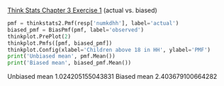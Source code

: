 [Think Stats Chapter 3 Exercise 1](http://greenteapress.com/thinkstats2/html/thinkstats2004.html#toc31) (actual vs. biased)

```python
pmf = thinkstats2.Pmf(resp['numkdhh'], label='actual')
biased_pmf = BiasPmf(pmf, label='observed')
thinkplot.PrePlot(2)
thinkplot.Pmfs([pmf, biased_pmf])
thinkplot.Config(xlabel='Children above 18 in HH', ylabel='PMF')
print('Unbiased mean', pmf.Mean())
print('Biased mean', biased_pmf.Mean())

```
Unbiased mean 1.024205155043831
Biased mean 2.403679100664282